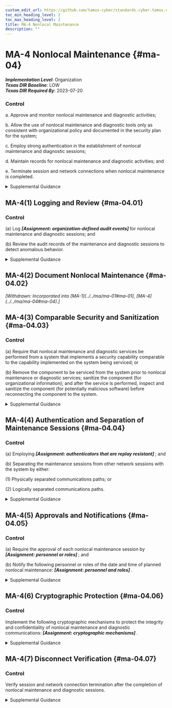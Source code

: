 ```yaml
---
custom_edit_url: https://github.com/tamus-cyber/standards.cyber.tamus.edu/tree/main/static/content/tamus.edu/TAMUS_profile.xml
toc_min_heading_level: 2
toc_max_heading_level: 2
title: MA-4 Nonlocal Maintenance
description: ""
---
```


# MA-4 Nonlocal Maintenance {#ma-04}

_**Implementation Level**_: Organization\
_**Texas DIR Baseline**_: LOW\
_**Texas DIR Required By**_: 2023-07-20

### Control

a. Approve and monitor nonlocal maintenance and diagnostic activities;

b. Allow the use of nonlocal maintenance and diagnostic tools only as consistent with organizational policy and documented in the security plan for the system;

c. Employ strong authentication in the establishment of nonlocal maintenance and diagnostic sessions;

d. Maintain records for nonlocal maintenance and diagnostic activities; and

e. Terminate session and network connections when nonlocal maintenance is completed.

<details>
  <summary>Supplemental Guidance</summary>

Nonlocal maintenance and diagnostic activities are conducted by individuals who communicate through either an external or internal network. Local maintenance and diagnostic activities are carried out by individuals who are physically present at the system location and not communicating across a network connection. Authentication techniques used to establish nonlocal maintenance and diagnostic sessions reflect the network access requirements in <a xmlns="http://csrc.nist.gov/ns/oscal/1.0" href="#ia-2">IA-2</a> . Strong authentication requires authenticators that are resistant to replay attacks and employ multi-factor authentication. Strong authenticators include PKI where certificates are stored on a token protected by a password, passphrase, or biometric. Enforcing requirements in <a xmlns="http://csrc.nist.gov/ns/oscal/1.0" href="#ma-4">MA-4</a> is accomplished, in part, by other controls. <a xmlns="http://csrc.nist.gov/ns/oscal/1.0" href="#e59c5a7c-8b1f-49ca-8de0-6ee0882180ce">SP 800-63B</a> provides additional guidance on strong authentication and authenticators.

</details>

## MA-4(1) Logging and Review {#ma-04.01}

### Control

(a) Log <strong> <em>[Assignment: organization-defined audit events]</em> </strong> for nonlocal maintenance and diagnostic sessions; and

(b) Review the audit records of the maintenance and diagnostic sessions to detect anomalous behavior.

<details>
  <summary>Supplemental Guidance</summary>

Audit logging for nonlocal maintenance is enforced by <a xmlns="http://csrc.nist.gov/ns/oscal/1.0" href="#au-2">AU-2</a> . Audit events are defined in <a xmlns="http://csrc.nist.gov/ns/oscal/1.0" href="#au-2_smt.a">AU-2a</a>.

</details>

## MA-4(2) Document Nonlocal Maintenance {#ma-04.02}

<prop xmlns="http://csrc.nist.gov/ns/oscal/1.0" name="status" value="withdrawn">
               <em>[Withdrawn: Incorporated into [MA-1](../../ma/ma-01#ma-01), [MA-4](../../ma/ma-04#ma-04).]</em>
            </prop>
            

## MA-4(3) Comparable Security and Sanitization {#ma-04.03}

### Control

(a) Require that nonlocal maintenance and diagnostic services be performed from a system that implements a security capability comparable to the capability implemented on the system being serviced; or

(b) Remove the component to be serviced from the system prior to nonlocal maintenance or diagnostic services; sanitize the component (for organizational information); and after the service is performed, inspect and sanitize the component (for potentially malicious software) before reconnecting the component to the system.

<details>
  <summary>Supplemental Guidance</summary>

Comparable security capability on systems, diagnostic tools, and equipment providing maintenance services implies that the implemented controls on those systems, tools, and equipment are at least as comprehensive as the controls on the system being serviced.

</details>

## MA-4(4) Authentication and Separation of Maintenance Sessions {#ma-04.04}

### Control

(a) Employing <strong> <em>[Assignment: authenticators that are replay resistant]</em> </strong> ; and

(b) Separating the maintenance sessions from other network sessions with the system by either:

(1) Physically separated communications paths; or

(2) Logically separated communications paths.

<details>
  <summary>Supplemental Guidance</summary>

Communications paths can be logically separated using encryption.

</details>

## MA-4(5) Approvals and Notifications {#ma-04.05}

### Control

(a) Require the approval of each nonlocal maintenance session by <strong> <em>[Assignment: personnel or roles]</em> </strong> ; and

(b) Notify the following personnel or roles of the date and time of planned nonlocal maintenance: <strong> <em>[Assignment: personnel and roles]</em> </strong>.

<details>
  <summary>Supplemental Guidance</summary>

Notification may be performed by maintenance personnel. Approval of nonlocal maintenance is accomplished by personnel with sufficient information security and system knowledge to determine the appropriateness of the proposed maintenance.

</details>

## MA-4(6) Cryptographic Protection {#ma-04.06}

### Control

Implement the following cryptographic mechanisms to protect the integrity and confidentiality of nonlocal maintenance and diagnostic communications: <strong> <em>[Assignment: cryptographic mechanisms]</em> </strong>.

<details>
  <summary>Supplemental Guidance</summary>

Failure to protect nonlocal maintenance and diagnostic communications can result in unauthorized individuals gaining access to organizational information. Unauthorized access during remote maintenance sessions can result in a variety of hostile actions, including malicious code insertion, unauthorized changes to system parameters, and exfiltration of organizational information. Such actions can result in the loss or degradation of mission or business capabilities.

</details>

## MA-4(7) Disconnect Verification {#ma-04.07}

### Control

Verify session and network connection termination after the completion of nonlocal maintenance and diagnostic sessions.

<details>
  <summary>Supplemental Guidance</summary>

Verifying the termination of a connection once maintenance is completed ensures that connections established during nonlocal maintenance and diagnostic sessions have been terminated and are no longer available for use.

</details>

